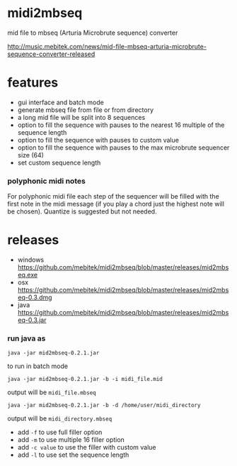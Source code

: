 # midi2mbseq
mid file to mbseq (Arturia Microbrute sequence) converter

http://music.mebitek.com/news/mid-file-mbseq-arturia-microbrute-sequence-converter-released

# features
* gui interface and batch mode
* generate mbseq file from file or from directory
* a long mid file will be split into 8 sequences 
* option to fill the sequence with pauses to the nearest 16 multiple of the sequence length
* option to fill the sequence with pauses to custom value
* option to fill the sequence with pauses to the max microbrute sequencer size (64)
* set custom sequence length

### polyphonic midi notes
For polyphonic midi file each step of the sequencer will be filled with the first note in the midi message (if you play a chord just the highest note will be chosen).
Quantize is suggested but not needed.

# releases
* windows https://github.com/mebitek/midi2mbseq/blob/master/releases/mid2mbseq.exe
* osx https://github.com/mebitek/midi2mbseq/blob/master/releases/mid2mbseq-0.3.dmg
* java https://github.com/mebitek/midi2mbseq/blob/master/releases/mid2mbseq-0.3.jar

### run java as
```
java -jar mid2mbseq-0.2.1.jar
```
to run in batch mode
```
java -jar mid2mbseq-0.2.1.jar -b -i midi_file.mid
```
output will be `midi_file.mbseq`
```
java -jar mid2mbseq-0.2.1.jar -b -d /home/user/midi_directory
```
output will be `midi_directory.mbseq`

* add `-f` to use full filler option
* add `-m` to use multiple 16 filler option
* add `-c value` to use the filler with custom value
* add `-l` to use set the sequence length
